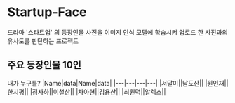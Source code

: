 # Startup-Face
드라마 '스타트업' 의 등장인물 사진을 이미지 인식 모델에 학습시켜 업로드 한 사진과의 유사도를 판단하는 프로젝트

## 주요 등장인물 10인
내가 누구를? 
|Name|data|Name|data|
|---|---|---|---|
|서달미||남도산||
|원인재||한지평||
|정사하||이철산||
|차아현||김용산||
|최원덕||알렉스||
